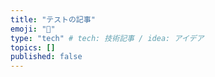 ```yaml
---
title: "テストの記事"
emoji: "📌"
type: "tech" # tech: 技術記事 / idea: アイデア
topics: []
published: false
---
```

